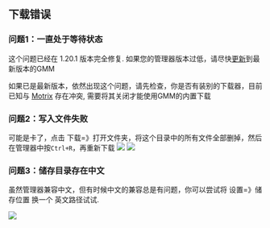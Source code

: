 ## 下载错误

### 问题1：一直处于等待状态
这个问题已经在 1.20.1 版本完全修复. 
如果您的管理器版本过低，请尽快[更新](https://github.com/GlossMod/Gloss-Mod-Manager-info/releases)到最新版本的GMM

如果已是最新版本，依然出现这个问题，请先检查，你是否有装别的下载器，目前已知与 [Motrix](https://github.com/agalwood/Motrix) 存在冲突, 需要将其关闭才能使用GMM的内置下载

### 问题2：写入文件失败

可能是卡了，点击 下载=》打开文件夹，将这个目录中的所有文件全部删掉，然后在管理器中按`Ctrl+R`，再重新下载
![](https://mod.3dmgame.com/static/upload/mod/202311/MOD655eb5c58e590.png@webp)
![](https://mod.3dmgame.com/static/upload/mod/202311/MOD655eb633945e0.png@webp)

### 问题3：储存目录存在中文

虽然管理器兼容中文，但有时候中文的兼容总是有问题，你可以尝试将 设置=》储存位置 换一个 英文路径试试.


![](https://mod.3dmgame.com/static/upload/mod/202311/MOD655ec63d66daf.png@webp)